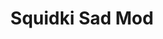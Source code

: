 ---
slug: squidki-sad-mod
title: Squidki Sad Mod
description: "Squidki Sad Mod is an exciting online game. Play for free directly in your browser!"
icon: /images/new_mods/Sprunki Sad Mod.png
url: https://wowtbc.net/sprunkin/sprunki-sad/index.html
previewImage: /images/new_mods/Sprunki Sad Mod.png
type: new mods

# SEO配置
seo:
  title: "Squidki Sad Mod - Play Free Online Game | Fun Browser Games"
  description: "Squidki Sad Mod - Play this fun online game for free in your browser. No download required!"
  ogImage: "/images/new_mods/Sprunki Sad Mod.png"
  keywords: "squidki-sad-mod, online game, browser game, free game, new mods game, play online"

videoUrls:
  - https://www.youtube.com/embed/example1
  - https://www.youtube.com/embed/example2

whyPlay:
  title: "Why Play Squidki Sad Mod?"
  items:
    - "Immersive Gameplay: Squidki Sad Mod offers an engaging and immersive gaming experience that will keep you entertained for hours"
    - "Challenging Levels: Test your skills with increasingly difficult challenges and obstacles"
    - "Beautiful Graphics: Enjoy stunning visuals and smooth animations that bring the game world to life"
    - "Regular Updates: New content and features are added regularly to keep the game fresh and exciting"
    - "Free to Play: Experience all the fun without spending a penny"
    - "Community Features: Connect with other players, share strategies, and compete for high scores"
    - "Cross-Platform: Play on any device with a web browser, no downloads required"

features:
  title: "Key Features of Squidki Sad Mod"
  image: "/images/new_mods/Sprunki Sad Mod.png"
  items:
    - "Intuitive Controls: Easy to learn controls make Squidki Sad Mod accessible for players of all skill levels"
    - "Multiple Game Modes: Enjoy various gameplay options that provide different challenges and experiences"
    - "Character Customization: Personalize your gaming experience with unique characters and items"
    - "Achievement System: Complete special tasks to earn rewards and recognition"
    - "Leaderboards: Compete with players worldwide and see who can achieve the highest scores"

characteristics:
  title: "Game Characteristics"
  image: "/images/new_mods/Sprunki Sad Mod.png"
  items:
    - "Genre: New mods game with elements of strategy and skill"
    - "Difficulty: Suitable for both casual gamers and those seeking a challenge"
    - "Play Time: Quick sessions or extended gameplay, depending on your preference"
    - "Art Style: Vibrant and engaging visuals that enhance the gaming experience"
    - "Sound Design: Immersive audio that complements the gameplay perfectly"

info: "Squidki Sad Mod is an exciting online game that offers players a unique and engaging gaming experience. With its intuitive controls, stunning visuals, and challenging gameplay, Squidki Sad Mod provides hours of entertainment for players of all ages and skill levels. Whether you're looking for a quick gaming session during a break or an extended play session, Squidki Sad Mod delivers an immersive experience that will keep you coming back for more. The game features multiple levels of increasing difficulty, ensuring that players are constantly challenged as they progress. With regular updates adding new content and features, Squidki Sad Mod remains fresh and exciting, providing endless entertainment options for its growing community of players."

howToPlayIntro: "Welcome to Squidki Sad Mod! This guide will walk you through the basics and help you master the game. Whether you're a beginner or looking to improve your skills, these tips and instructions will enhance your gaming experience."

howToPlaySteps:
  - title: "Getting Started"
    description: "Begin your Squidki Sad Mod adventure by familiarizing yourself with the controls. Use your keyboard or mouse to navigate through the game interface. The tutorial will guide you through the basic mechanics and help you understand the objectives."
  - title: "Understanding the Objectives"
    description: "In Squidki Sad Mod, your main goal is to progress through levels by completing specific objectives. Each level presents unique challenges that require different strategies and approaches."
  - title: "Mastering the Controls"
    description: "Practice using the controls to improve your precision and reaction time. Squidki Sad Mod requires quick reflexes and strategic thinking to overcome obstacles and defeat opponents."
  - title: "Utilizing Power-ups"
    description: "Collect power-ups throughout the game to enhance your abilities and overcome difficult challenges. Each power-up offers unique advantages that can be crucial for success."
  - title: "Developing Strategies"
    description: "As you progress in Squidki Sad Mod, develop effective strategies for different scenarios. Analyze patterns, anticipate challenges, and adapt your approach to maximize your performance."

faq:
  title: "Frequently Asked Questions about Squidki Sad Mod"
  items:
    - question: "Is Squidki Sad Mod free to play?"
      answer: "Yes, Squidki Sad Mod is completely free to play directly in your web browser. No downloads or purchases are required to enjoy the full game experience."
    - question: "Can I play Squidki Sad Mod on mobile devices?"
      answer: "Yes, Squidki Sad Mod is optimized for both desktop and mobile play. You can enjoy the game on any device with a web browser and internet connection."
    - question: "Are there any in-game purchases?"
      answer: "While Squidki Sad Mod is free to play, there may be optional in-game purchases available for cosmetic items or additional features that don't affect core gameplay."
    - question: "How often is Squidki Sad Mod updated?"
      answer: "The developers regularly update Squidki Sad Mod with new content, features, and improvements based on player feedback and game performance."
    - question: "Can I play Squidki Sad Mod offline?"
      answer: "Currently, Squidki Sad Mod requires an internet connection to play as it's a browser-based online game."
    - question: "Is Squidki Sad Mod suitable for children?"
      answer: "Yes, Squidki Sad Mod is designed to be family-friendly and suitable for players of all ages."
    - question: "How do I report bugs or issues?"
      answer: "If you encounter any problems while playing Squidki Sad Mod, you can report them through the game's support page or contact the developers directly through their website."
    - question: "Still Have Questions?"
      answer: "If you have additional questions about Squidki Sad Mod that aren't covered in this FAQ, please visit our support center or contact our customer service team for assistance."
---